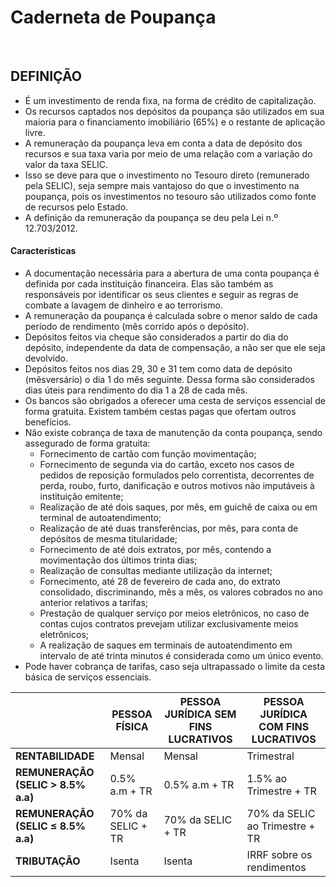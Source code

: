 # Caderneta de Poupança

<br>

## DEFINIÇÃO
* É um investimento de renda fixa, na forma de crédito de capitalização.
* Os recursos captados nos depósitos da poupança são utilizados em sua maioria para o financiamento imobiliário (65%) e o restante de aplicação livre.
* A remuneração da poupança leva em conta a data de depósito dos recursos e sua taxa varia por meio de uma relação com a variação do valor da taxa SELIC.
* Isso se deve para que o investimento no Tesouro direto (remunerado pela SELIC), seja sempre mais vantajoso do que o investimento na poupança, pois os investimentos no tesouro são utilizados como fonte de recursos pelo Estado.
* A definição da remuneração da poupança se deu pela Lei n.º 12.703/2012.

#### Características
* A documentação necessária para a abertura de uma conta poupança é definida por cada instituição financeira. Elas são também as responsáveis por identificar os seus clientes e seguir as regras de combate a lavagem de dinheiro e ao terrorismo.
* A remuneração da poupança é calculada sobre o menor saldo de cada período de rendimento (mês corrido após o depósito).
* Depósitos feitos via cheque são considerados a partir do dia do depósito, independente da data de compensação, a não ser que ele seja devolvido.
* Depósitos feitos nos dias 29, 30 e 31 tem como data de depósito (mêsversário) o dia 1 do mês seguinte. Dessa forma são considerados dias úteis para rendimento do dia 1 a 28 de cada mês.
* Os bancos são obrigados a oferecer uma cesta de serviços essencial de forma gratuita. Existem também cestas pagas que ofertam outros benefícios. 
* Não existe cobrança de taxa de manutenção da conta poupança, sendo assegurado de forma gratuita:
  - Fornecimento de cartão com função movimentação;
  - Fornecimento de segunda via do cartão, exceto nos casos de pedidos de reposição formulados pelo correntista, decorrentes de perda, roubo, furto, danificação e outros motivos não imputáveis à instituição emitente;
  - Realização de até dois saques, por mês, em guichê de caixa ou em terminal de autoatendimento;
  - Realização de até duas transferências, por mês, para conta de depósitos de mesma titularidade;
  - Fornecimento de até dois extratos, por mês, contendo a movimentação dos últimos trinta dias;
  - Realização de consultas mediante utilização da internet;
  - Fornecimento, até 28 de fevereiro de cada ano, do extrato consolidado, discriminando, mês a mês, os valores cobrados no ano anterior relativos a tarifas;
  - Prestação de qualquer serviço por meios eletrônicos, no caso de contas cujos contratos prevejam utilizar exclusivamente meios eletrônicos;
  - A realização de saques em terminais de autoatendimento em intervalo de até trinta minutos é considerada como um único evento.
* Pode haver cobrança de tarifas, caso seja ultrapassado o limite da cesta básica de serviços essenciais.

|                                    | PESSOA FÍSICA     | PESSOA JURÍDICA SEM FINS LUCRATIVOS  | PESSOA JURÍDICA COM FINS LUCRATIVOS |
| ---------------------------------- | ----------------- | ------------------------------------ | ----------------------------------- |
| **RENTABILIDADE**                  | Mensal            | Mensal                               | Trimestral                          |
| **REMUNERAÇÃO (SELIC > 8.5% a.a)** | 0.5% a.m + TR     | 0.5% a.m + TR                        | 1.5% ao Trimestre + TR              |
| **REMUNERAÇÃO (SELIC ≤ 8.5% a.a)** | 70% da SELIC + TR | 70% da SELIC + TR                    | 70% da SELIC ao Trimestre + TR      |
| **TRIBUTAÇÃO**                     | Isenta            | Isenta                               | IRRF sobre os rendimentos           |
